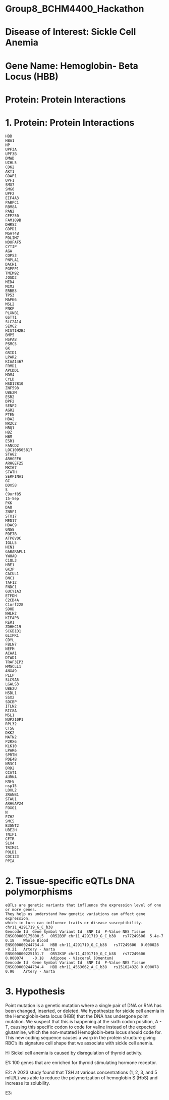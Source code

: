 # Group8_BCHM4400_Hackathon
# Disease of Interest: Sickle Cell Anemia
# Gene Name: Hemoglobin- Beta Locus (HBB)
# Protein: Protein Interactions
# 1. Protein: Protein Interactions 
```
HBB
HBA1
HP
UPF3A
UPF3B
DMWD
UCHL5
CDK2
AKT1
GDAP1
UPF1
SMG7
SMG6
UPF2
EIF4A3
PABPC1
RBM8A
PAN2
CEP250
FAM189B
DHRS2
GDPD1
MGAT4B
PDLIM7
NDUFAF5
CYTIP
AGA
COPS3
PNPLA1
DACH1
PGPEP1
TMEM92
JOSD2
MED4
MCM2
ERBB3
TP53
MAPK6
MSL2
PNKP
PLXNB1
GSTT1
SLC2A14
SEMG2
HIST1H2BJ
BMP5
HSPA8
PSMC5
GK
GRID1
LPAR2
KIAA1467
FRMD1
APCDD1
MDM4
CYLD
HSD17B10
ZNF598
UBE2M
ESR2
DPF2
SENP2
AGR2
PTEN
HBA2
NR2C2
HBQ1
HBZ
HBM
ESR1
FANCD2
LOC100505817
STAG2
ARHGEF6
ARHGEF25
MKI67
STATH
SERPINA1
GC
DDX58
S
C9orf85
15-Sep
PXK
DAO
ZNRF1
STX17
MED17
HDAC9
GNG8
PDE7B
ATP6V0C
IGLL5
HCN1
GABARAPL1
YWHAQ
C1QL3
HBE1
GK3P
CACUL1
BNC1
TAF12
FNDC1
GUCY1A3
ETFDH
C2CD4A
C1orf228
SDHD
NHLH2
KIFAP3
RER1
ZDHHC19
SCGB1D1
GLIPR1
CDYL
FBLN7
NEFM
ACAA1
DTWD1
TRAF3IP3
HMGCLL1
ANXA9
PLLP
SLC9A5
LGALS3
UBE2U
HSDL1
SSX2
SDCBP
ITLN2
RIC8A
MSL1
NUP210P1
RPL32
CTSG
DKK2
MATN2
P2RX6
KLK10
LPAR6
SPRTN
PDE4B
NR3C1
BRD2
CCAT1
AURKA
RNF8
nsp15
LOXL2
ZRANB1
STAU1
ARHGAP24
FOXO1
N
EZH2
SMC5
B3GNT2
UBE2H
TNIP1
CFTR
SLX4
TRIM21
POLD1
CDC123
PPIA
```
# 2. Tissue-specific eQTLs DNA polymorphisms
```
eQTLs are genetic variants that influence the expression level of one or more genes.
They help us understand how genetic variations can affect gene expression,
which in turn can influence traits or disease susceptibility.
chr11_4291719_G_C_b38
Gencode Id	Gene Symbol	Variant Id	SNP Id	P-Value	NES	Tissue
ENSG00000175800.5	OR52B3P	chr11_4291719_G_C_b38	rs77249606	5.4e-7	0.18	Whole Blood
ENSG00000244734.4	HBB	chr11_4291719_G_C_b38	rs77249606	0.000028	-0.21	Artery - Aorta
ENSG00000225101.7	OR52K3P	chr11_4291719_G_C_b38	rs77249606	0.000074	-0.18	Adipose - Visceral (Omentum)
Gencode Id	Gene Symbol	Variant Id	SNP Id	P-Value	NES	Tissue
ENSG00000244734.4	HBB	chr11_4563662_A_C_b38	rs151024328	0.000078	0.90	Artery - Aorta
```
# 3. Hypothesis
Point mutation is a genetic mutation where a single pair of DNA or RNA has been changed, inserted, or deleted. We hypothesize for sickle cell anemia in the Hemoglobin-beta locus (HBB) that the DNA has undergone point mutation. We suspect that this is happening at the sixth codon position, A - T, causing this specific codon to code for valine instead of the expected glutamine, which the non-mutated Hemoglobin-beta locus should code for. This new coding sequence causes a warp in the protein structure giving RBC’s its signature cell shape that we associate with sickle cell anemia.  

H: Sickel cell anemia is caused by disregulation of thyroid activity. 

E1: 100 genes that are enriched for thyroid stimulating hormone receptor.

E2: A 2023 study found that TSH at various concentrations (1, 2, 3, and 5 mIU/L) was able to reduce the polymerization of hemoglobin S (HbS) and increase its solubility.

E3:

